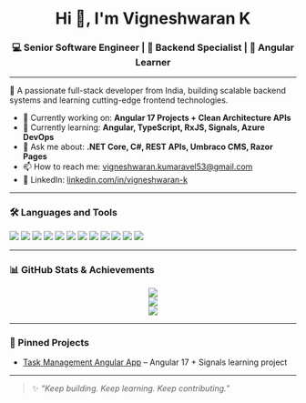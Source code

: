<h1 align="center">Hi 👋, I'm Vigneshwaran K</h1>
<h3 align="center">💻 Senior Software Engineer | 🔧 Backend Specialist | 🚀 Angular Learner</h3>

---

🔹 A passionate full-stack developer from India, building scalable backend systems and learning cutting-edge frontend technologies.

- 🔭 Currently working on: **Angular 17 Projects + Clean Architecture APIs**
- 🌱 Currently learning: **Angular, TypeScript, RxJS, Signals, Azure DevOps**
- 💬 Ask me about: **.NET Core, C#, REST APIs, Umbraco CMS, Razor Pages**
- 📫 How to reach me: [vigneshwaran.kumaravel53@gmail.com](mailto:vigneshwaran.kumaravel53@gmail.com)
- 💼 LinkedIn: [linkedin.com/in/vigneshwaran-k](https://linkedin.com/in/vigneshwaran-k)

---

### 🛠️ Languages and Tools

<p align="left">
  <img src="https://img.shields.io/badge/.NET_Core-512BD4?style=flat&logo=dotnet&logoColor=white"/>
  <img src="https://img.shields.io/badge/CSharp-239120?style=flat&logo=csharp&logoColor=white"/>
  <img src="https://img.shields.io/badge/SQL_Server-CC2927?style=flat&logo=microsoftsqlserver&logoColor=white"/>
  <img src="https://img.shields.io/badge/Umbraco-00A1E5?style=flat&logo=umbraco&logoColor=white"/>
  <img src="https://img.shields.io/badge/Angular-DD0031?style=flat&logo=angular&logoColor=white"/>
  <img src="https://img.shields.io/badge/TypeScript-3178C6?style=flat&logo=typescript&logoColor=white"/>
  <img src="https://img.shields.io/badge/JavaScript-F7DF1E?style=flat&logo=javascript&logoColor=black"/>
  <img src="https://img.shields.io/badge/HTML5-E34F26?style=flat&logo=html5&logoColor=white"/>
  <img src="https://img.shields.io/badge/CSS3-1572B6?style=flat&logo=css3&logoColor=white"/>
  <img src="https://img.shields.io/badge/Azure_DevOps-0078D7?style=flat&logo=azuredevops&logoColor=white"/>
  <img src="https://img.shields.io/badge/Git-F05032?style=flat&logo=git&logoColor=white"/>
  <img src="https://img.shields.io/badge/Postman-FF6C37?style=flat&logo=postman&logoColor=white"/>
</p>

---

### 📊 GitHub Stats & Achievements

<p align="center">
  <img src="https://github-profile-summary-cards.vercel.app/api/cards/profile-details?username=Vikyy98&theme=radical" />
  <br />
  <img src="https://github-readme-streak-stats.herokuapp.com?user=Vikyy98&theme=radical&date_format=M%20j%5B%2C%20Y%5D" />
  <br />
  <img src="https://github-readme-stats.vercel.app/api/top-langs/?username=Vikyy98&layout=compact&theme=radical&hide=Shell" />
</p>

---

### 📌 Pinned Projects
- [Task Management Angular App](https://github.com/Vikyy98/task-management-angular-app) – Angular 17 + Signals learning project
---

> ✨ *“Keep building. Keep learning. Keep contributing.”*

